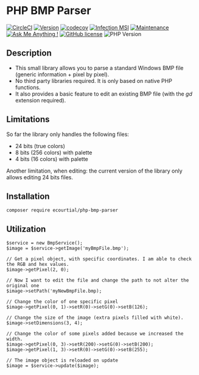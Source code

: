 # PHP BMP Parser

[![CircleCI](https://circleci.com/gh/ecourtial/php-bmp-parser/tree/master.svg?style=svg)](https://circleci.com/gh/ecourtial/php-bmp-parser/tree/master)
[![Version](https://img.shields.io/github/v/release/ecourtial/php-bmp-parser)](https://circleci.com/gh/ecourtial/php-bmp-parser/tree/master)
[![codecov](https://codecov.io/gh/ecourtial/php-bmp-parser/branch/master/graph/badge.svg)](https://codecov.io/gh/ecourtial/php-bmp-parser)
[![Infection MSI](https://badge.stryker-mutator.io/github.com/ecourtial/php-bmp-parser/master)](https://infection.github.io)
[![Maintenance](https://img.shields.io/badge/Maintained%3F-yes-green.svg)](https://GitHub.com/ecourtial/php-bmp-parser/graphs/commit-activity)
[![Ask Me Anything !](https://img.shields.io/badge/Ask%20me-anything-1abc9c.svg)](https://GitHub.com/ecourtial/php-bmp-parser)
[![GitHub license](https://img.shields.io/github/license/ecourtial/php-bmp-parser)](https://github.com/ecourtial/php-bmp-parser/blob/master/LICENSE)
![PHP Version](https://img.shields.io/packagist/php-v/ecourtial/php-bmp-parser)

## Description

* This small library allows you to parse a standard Windows BMP file (generic information + pixel by pixel).
* No third party libraries required. It is only based on native PHP functions.
* It also provides a basic feature to edit an existing BMP file (with the _gd_ extension required).

## Limitations

So far the library only handles the following files:

* 24 bits (true colors)
* 8 bits (256 colors) with palette
* 4 bits (16 colors) with palette

Another limitation, when editing: the current version of the library only allows editing 24 bits files. 

## Installation

`composer require ecourtial/php-bmp-parser`

## Utilization

```
$service = new BmpService();
$image = $service->getImage('myBmpFile.bmp');

// Get a pixel object, with specific coordinates. I am able to check the RGB and hex values.
$image->getPixel(2, 0);

// Now I want to edit the file and change the path to not alter the original one
$image->setPath('myNewBmpFile.bmp);

// Change the color of one specific pixel
$image->getPixel(0, 1)->setR(0)->setG(0)->setB(126);

// Change the size of the image (extra pixels filled with white).
$image->setDimensions(3, 4);

// Change the color of some pixels added because we increased the width.
$image->getPixel(0, 3)->setR(200)->setG(0)->setB(200);
$image->getPixel(1, 3)->setR(0)->setG(0)->setB(255);

// The image object is reloaded on update
$image = $service->update($image);
```
